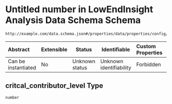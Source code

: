 # Untitled number in LowEndInsight Analysis Data Schema Schema

```txt
http://example.com/data.schema.json#/properties/data/properties/config/properties/critcal_contributor_level
```




| Abstract            | Extensible | Status         | Identifiable            | Custom Properties | Additional Properties | Access Restrictions | Defined In                                                                        |
| :------------------ | ---------- | -------------- | ----------------------- | :---------------- | --------------------- | ------------------- | --------------------------------------------------------------------------------- |
| Can be instantiated | No         | Unknown status | Unknown identifiability | Forbidden         | Allowed               | none                | [data.schema.json\*](../../out/schema/v1/data.schema.json "open original schema") |

## critcal_contributor_level Type

`number`
